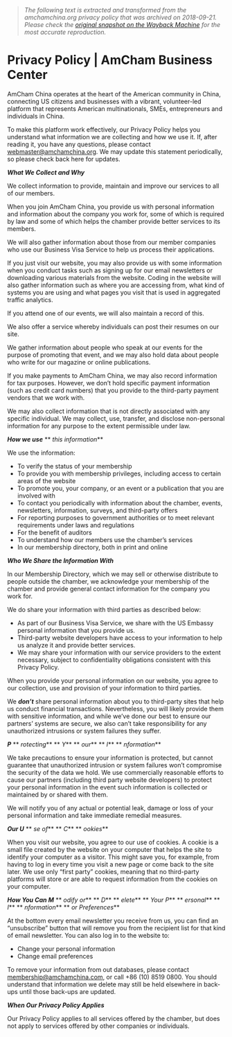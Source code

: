> *The following text is extracted and transformed from the amchamchina.org privacy policy that was archived on 2018-09-21. Please check the [original snapshot on the Wayback Machine](https://web.archive.org/web/20180921115724id_/https%3A//www.amchamchina.org/page/privacy-policy) for the most accurate reproduction.*

# Privacy Policy | AmCham Business Center

AmCham China operates at the heart of the American community in China, connecting US citizens and businesses with a vibrant, volunteer-led platform that represents American multinationals, SMEs, entrepreneurs and individuals in China.

To make this platform work effectively, our Privacy Policy helps you understand what information we are collecting and how we use it. If, after reading it, you have any questions, please contact [webmaster@amchamchina.org](mailto:webmaster@amchamchina.org). We may update this statement periodically, so please check back here for updates.

**_What We Collect and Why_**

We collect information to provide, maintain and improve our services to all of our members.

When you join AmCham China, you provide us with personal information and information about the company you work for, some of which is required by law and some of which helps the chamber provide better services to its members. 

We will also gather information about those from our member companies who use our Business Visa Service to help us process their applications.  

If you just visit our website, you may also provide us with some information when you conduct tasks such as signing up for our email newsletters or downloading various materials from the website. Coding in the website will also gather information such as where you are accessing from, what kind of systems you are using and what pages you visit that is used in aggregated traffic analytics.

If you attend one of our events, we will also maintain a record of this.

We also offer a service whereby individuals can post their resumes on our site.

We gather information about people who speak at our events for the purpose of promoting that event, and we may also hold data about people who write for our magazine or online publications.

If you make payments to AmCham China, we may also record information for tax purposes. However, we don’t hold specific payment information (such as credit card numbers) that you provide to the third-party payment vendors that we work with.

We may also collect information that is not directly associated with any specific individual. We may collect, use, transfer, and disclose non-personal information for any purpose to the extent permissible under law.

**_How we use_** ** _this information_**

We use the information:

  * To verify the status of your membership
  * To provide you with membership privileges, including access to certain areas of the website
  * To promote you, your company, or an event or a publication that you are involved with
  * To contact you periodically with information about the chamber, events, newsletters, information, surveys, and third-party offers
  * For reporting purposes to government authorities or to meet relevant requirements under laws and regulations
  * For the benefit of auditors
  * To understand how our members use the chamber’s services
  * In our membership directory, both in print and online



**_Who We Share the Information With_**

In our Membership Directory, which we may sell or otherwise distribute to people outside the chamber, we acknowledge your membership of the chamber and provide general contact information for the company you work for.

We do share your information with third parties as described below:

  * As part of our Business Visa Service, we share with the US Embassy personal information that you provide us.
  * Third-party website developers have access to your information to help us analyze it and provide better services.
  * We may share your information with our service providers to the extent necessary, subject to confidentiality obligations consistent with this Privacy Policy.



When you provide your personal information on our website, you agree to our collection, use and provision of your information to third parties.

We **_don’t_** share personal information about you to third-party sites that help us conduct financial transactions. Nevertheless, you will likely provide them with sensitive information, and while we’ve done our best to ensure our partners’ systems are secure, we also can’t take responsibility for any unauthorized intrusions or system failures they suffer.

**_P_** ** _rotecting_** ** _Y_** ** _our_** ** _I_** ** _nformation_**

We take precautions to ensure your information is protected, but cannot guarantee that unauthorized intrusion or system failures won’t compromise the security of the data we hold. We use commercially reasonable efforts to cause our partners (including third party website developers) to protect your personal information in the event such information is collected or maintained by or shared with them.

We will notify you of any actual or potential leak, damage or loss of your personal information and take immediate remedial measures.

**_Our U_** ** _se of_** ** _C_** ** _ookies_**

When you visit our website, you agree to our use of cookies. A cookie is a small file created by the website on your computer that helps the site to identify your computer as a visitor. This might save you, for example, from having to log in every time you visit a new page or come back to the site later. We use only “first party” cookies, meaning that no third-party platforms will store or are able to request information from the cookies on your computer. 

**_How You Can M_** ** _odify or_** ** _D_** ** _elete_** ** _Your P_** ** _ersonal_** ** _I_** ** _nformation_** ** _or Preferences_**

At the bottom every email newsletter you receive from us, you can find an “unsubscribe” button that will remove you from the recipient list for that kind of email newsletter. You can also log in to the website to:

  * Change your personal information
  * Change email preferences



To remove your information from out databases, please contact [membership@amchamchina.com](mailto:membership@amchamchina.com), or call +86 (10) 8519 0800. You should understand that information we delete may still be held elsewhere in back-ups until those back-ups are updated.

**_When Our Privacy Policy Applies_**

Our Privacy Policy applies to all services offered by the chamber, but does not apply to services offered by other companies or individuals.
